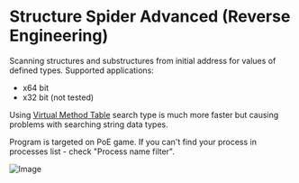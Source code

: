 # Structure Spider Advanced (Reverse Engineering)

Scanning structures and substructures from initial address for values of defined types.
Supported applications:
- x64 bit
- x32 bit (not tested)

Using [Virtual Method Table](https://en.wikipedia.org/wiki/Virtual_method_table) search type is much more faster but causing problems with searching string data types.

Program is targeted on PoE game. If you can't find your process in processes list - check "Process name filter".

![Image](https://raw.githubusercontent.com/Stridemann/StructureSpiderAdvanced/master/Screenshot.png)

